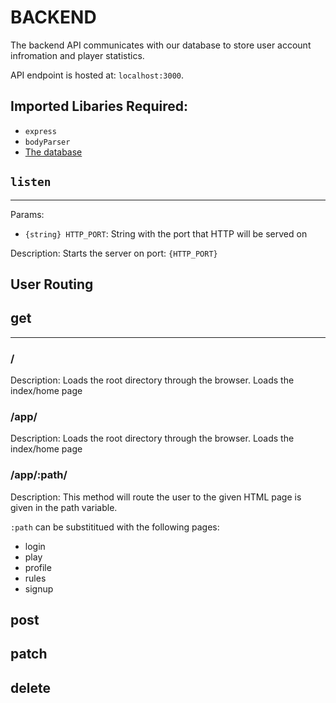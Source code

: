 # BACKEND

The backend API communicates with our database to store user account infromation and player statistics.

API endpoint is hosted at: `localhost:3000`.

## Imported Libaries Required:
- `express`
- `bodyParser`
- [The database](DATABASE_REFERENCE.md)

## `listen`
<hr>

Params: 
- `{string} HTTP_PORT`: String with the port that HTTP will be served on

Description: Starts the server on port: `{HTTP_PORT}`


## User Routing

## get
<hr>

### /
Description: Loads the root directory through the browser. Loads the index/home page

### /app/
Description: Loads the root directory through the browser. Loads the index/home page

### /app/:path/
Description: This method will route the user to the given HTML page is given in the path variable.

`:path` can be substititued with the following pages:
 - login
 - play
 - profile
 - rules
 - signup


## post

## patch

## delete